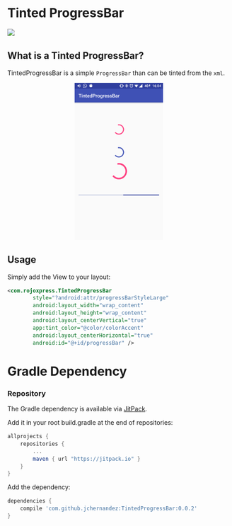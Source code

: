 # Tinted ProgressBar
[![](https://jitpack.io/v/jchernandez/TintedProgressBar.svg)](https://jitpack.io/#jchernandez/TintedProgressBar)

## What is a Tinted ProgressBar?

TintedProgressBar is a simple `ProgressBar` than can be tinted from the `xml`.

<div align="center">
  <img height="355" src="raw/screen.png"/>
</div>

## Usage
Simply add the View to your layout:
```xml
<com.rojoxpress.TintedProgressBar
        style="?android:attr/progressBarStyleLarge"
        android:layout_width="wrap_content"
        android:layout_height="wrap_content"
        android:layout_centerVertical="true"
        app:tint_color="@color/colorAccent"
        android:layout_centerHorizontal="true"
        android:id="@+id/progressBar" />
```
# Gradle Dependency

### Repository
The Gradle dependency is available via [JitPack](https://jitpack.io/#jchernandez/SlideButton).

Add it in your root build.gradle at the end of repositories:
```gradle
allprojects {
	repositories {
		...
		maven { url "https://jitpack.io" }
	}
}
```

 Add the dependency:
```gradle
dependencies {
    compile 'com.github.jchernandez:TintedProgressBar:0.0.2'
}
```
